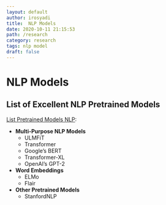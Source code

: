 ```yaml
---
layout: default
author: irosyadi
title:  NLP Models
date: 2020-10-11 21:15:53
path: /research
category: research
tags: nlp model
draft: false
---
```


# NLP Models

## List of Excellent NLP Pretrained Models
[List Pretrained Models NLP](https://www.analyticsvidhya.com/blog/2019/03/pretrained-models-get-started-nlp/):  
- **Multi-Purpose NLP Models**
    - ULMFiT
    - Transformer
    - Google’s BERT
    - Transformer-XL
    - OpenAI’s GPT-2
- **Word Embeddings**
    - ELMo
    - Flair
- **Other Pretrained Models**
    - StanfordNLP
